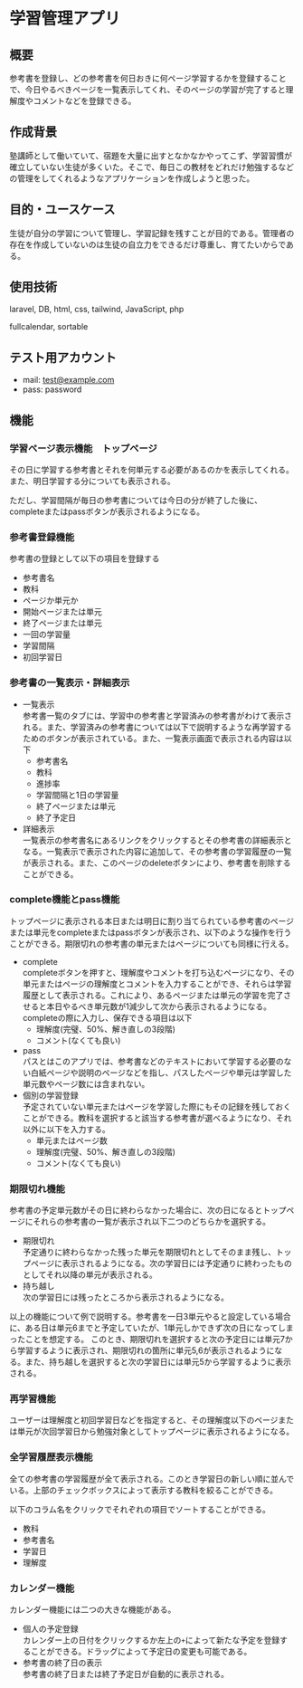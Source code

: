 # 学習管理アプリ
## 概要
参考書を登録し、どの参考書を何日おきに何ページ学習するかを登録することで、今日やるべきページを一覧表示してくれ、そのページの学習が完了すると理解度やコメントなどを登録できる。

## 作成背景
塾講師として働いていて、宿題を大量に出すとなかなかやってこず、学習習慣が確立していない生徒が多くいた。そこで、毎日この教材をどれだけ勉強するなどの管理をしてくれるようなアプリケーションを作成しようと思った。

## 目的・ユースケース
生徒が自分の学習について管理し、学習記録を残すことが目的である。管理者の存在を作成していないのは生徒の自立力をできるだけ尊重し、育てたいからである。

## 使用技術
laravel, DB, html, css, tailwind, JavaScript, php

fullcalendar, sortable


## テスト用アカウント
- mail: test@example.com
- pass: password

## 機能
### 学習ページ表示機能　トップページ
その日に学習する参考書とそれを何単元する必要があるのかを表示してくれる。また、明日学習する分についても表示される。

ただし、学習間隔が毎日の参考書については今日の分が終了した後に、completeまたはpassボタンが表示されるようになる。

### 参考書登録機能
参考書の登録として以下の項目を登録する
- 参考書名
- 教科
- ページか単元か
- 開始ページまたは単元
- 終了ページまたは単元
- 一回の学習量
- 学習間隔
- 初回学習日

### 参考書の一覧表示・詳細表示
- 一覧表示  
参考書一覧のタブには、学習中の参考書と学習済みの参考書がわけて表示される。また、学習済みの参考書については以下で説明するような再学習するためのボタンが表示されている。また、一覧表示画面で表示される内容は以下
  - 参考書名
  - 教科
  - 進捗率
  - 学習間隔と1日の学習量
  - 終了ページまたは単元
  - 終了予定日
- 詳細表示  
一覧表示の参考書名にあるリンクをクリックするとその参考書の詳細表示となる。一覧表示で表示された内容に追加して、その参考書の学習履歴の一覧が表示される。また、このページのdeleteボタンにより、参考書を削除することができる。

### complete機能とpass機能
トップページに表示される本日または明日に割り当てられている参考書のページまたは単元をcompleteまたはpassボタンが表示され、以下のような操作を行うことができる。期限切れの参考書の単元またはページについても同様に行える。
- complete  
completeボタンを押すと、理解度やコメントを打ち込むページになり、その単元またはページの理解度とコメントを入力することができ、それらは学習履歴として表示される。これにより、あるページまたは単元の学習を完了させると本日やるべき単元数が1減少して次から表示されるようになる。completeの際に入力し、保存できる項目は以下
  - 理解度(完璧、50%、解き直しの3段階)
  - コメント(なくても良い)
- pass  
パスとはこのアプリでは、参考書などのテキストにおいて学習する必要のない白紙ページや説明のページなどを指し、パスしたページや単元は学習した単元数やページ数には含まれない。
- 個別の学習登録  
予定されていない単元またはページを学習した際にもその記録を残しておくことができる。教科を選択すると該当する参考書が選べるようになり、それ以外に以下を入力する。
  - 単元またはページ数
  - 理解度(完璧、50%、解き直しの3段階)
  - コメント(なくても良い)

### 期限切れ機能
参考書の予定単元数がその日に終わらなかった場合に、次の日になるとトップページにそれらの参考書の一覧が表示され以下二つのどちらかを選択する。
- 期限切れ  
  予定通りに終わらなかった残った単元を期限切れとしてそのまま残し、トップページに表示されるようになる。次の学習日には予定通りに終わったものとしてそれ以降の単元が表示される。
- 持ち越し  
  次の学習日には残ったところから表示されるようになる。

以上の機能について例で説明する。参考書を一日3単元やると設定している場合に、ある日は単元6までと予定していたが、1単元しかできず次の日になってしまったことを想定する。
このとき、期限切れを選択すると次の予定日には単元7から学習するように表示され、期限切れの箇所に単元5,6が表示されるようになる。また、持ち越しを選択すると次の学習日には単元5から学習するように表示される。

### 再学習機能
ユーザーは理解度と初回学習日などを指定すると、その理解度以下のページまたは単元が次回学習日から勉強対象としてトップページに表示されるようになる。

### 全学習履歴表示機能
全ての参考書の学習履歴が全て表示される。このとき学習日の新しい順に並んでいる。上部のチェックボックスによって表示する教科を絞ることができる。

以下のコラム名をクリックでそれぞれの項目でソートすることができる。
- 教科
- 参考書名
- 学習日
- 理解度

### カレンダー機能
カレンダー機能には二つの大きな機能がある。
- 個人の予定登録  
カレンダー上の日付をクリックするか左上の``+``によって新たな予定を登録することができる。ドラッグによって予定日の変更も可能である。
- 参考書の終了日の表示  
参考書の終了日または終了予定日が自動的に表示される。
